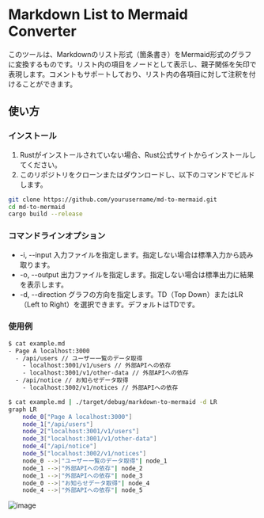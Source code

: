 # Markdown List to Mermaid Converter
このツールは、Markdownのリスト形式（箇条書き）をMermaid形式のグラフに変換するものです。リスト内の項目をノードとして表示し、親子関係を矢印で表現します。コメントもサポートしており、リスト内の各項目に対して注釈を付けることができます。

## 使い方
### インストール
1. Rustがインストールされていない場合、Rust公式サイトからインストールしてください。
2. このリポジトリをクローンまたはダウンロードし、以下のコマンドでビルドします。
```bash
git clone https://github.com/yourusername/md-to-mermaid.git
cd md-to-mermaid
cargo build --release
```

### コマンドラインオプション
- -i, --input <FILE>
  入力ファイルを指定します。指定しない場合は標準入力から読み取ります。
- -o, --output <FILE>
  出力ファイルを指定します。指定しない場合は標準出力に結果を表示します。
- -d, --direction <DIRECTION>
  グラフの方向を指定します。TD（Top Down）またはLR（Left to Right）を選択できます。デフォルトはTDです。

### 使用例
```bash
$ cat example.md                                           
- Page A localhost:3000
  - /api/users // ユーザー一覧のデータ取得
    - localhost:3001/v1/users // 外部APIへの依存
    - localhost:3001/v1/other-data // 外部APIへの依存
  - /api/notice // お知らせデータ取得
    - localhost:3002/v1/notices // 外部APIへの依存

$ cat example.md | ./target/debug/markdown-to-mermaid -d LR
graph LR
    node_0["Page A localhost:3000"]
    node_1["/api/users"]
    node_2["localhost:3001/v1/users"]
    node_3["localhost:3001/v1/other-data"]
    node_4["/api/notice"]
    node_5["localhost:3002/v1/notices"]
    node_0 -->|"ユーザー一覧のデータ取得"| node_1
    node_1 -->|"外部APIへの依存"| node_2
    node_1 -->|"外部APIへの依存"| node_3
    node_0 -->|"お知らせデータ取得"| node_4
    node_4 -->|"外部APIへの依存"| node_5
```

![image](https://github.com/user-attachments/assets/423f2544-916c-4990-9472-825401145b89)
